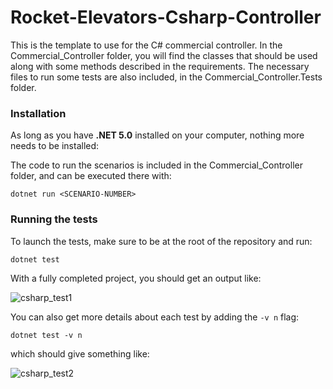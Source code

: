 # Rocket-Elevators-Csharp-Controller
This is the template to use for the C# commercial controller. In the Commercial_Controller folder, you will find the classes that should be used along with some methods described in the requirements. The necessary files to run some tests are also included, in the Commercial_Controller.Tests folder.

### Installation

As long as you have **.NET 5.0** installed on your computer, nothing more needs to be installed:

The code to run the scenarios is included in the Commercial_Controller folder, and can be executed there with:

`dotnet run <SCENARIO-NUMBER>`

### Running the tests

To launch the tests, make sure to be at the root of the repository and run:

`dotnet test`

With a fully completed project, you should get an output like:

![csharp_test1](https://user-images.githubusercontent.com/56204810/138208324-23bc89b9-2d42-4d5e-a9a7-c379e06eca6b.png)

You can also get more details about each test by adding the `-v n` flag: 

`dotnet test -v n` 

which should give something like: 

![csharp_test2](https://user-images.githubusercontent.com/56204810/138208364-f8fbaf27-fbc8-4355-846f-bb79eed7bcc7.jpg)

